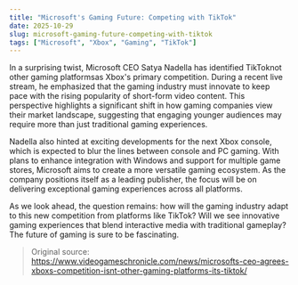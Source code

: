 ```yaml
---
title: "Microsoft's Gaming Future: Competing with TikTok"
date: 2025-10-29
slug: microsoft-gaming-future-competing-with-tiktok
tags: ["Microsoft", "Xbox", "Gaming", "TikTok"]
---
```


In a surprising twist, Microsoft CEO Satya Nadella has identified TikToknot other gaming platformsas Xbox's primary competition. During a recent live stream, he emphasized that the gaming industry must innovate to keep pace with the rising popularity of short-form video content. This perspective highlights a significant shift in how gaming companies view their market landscape, suggesting that engaging younger audiences may require more than just traditional gaming experiences.

Nadella also hinted at exciting developments for the next Xbox console, which is expected to blur the lines between console and PC gaming. With plans to enhance integration with Windows and support for multiple game stores, Microsoft aims to create a more versatile gaming ecosystem. As the company positions itself as a leading publisher, the focus will be on delivering exceptional gaming experiences across all platforms.

As we look ahead, the question remains: how will the gaming industry adapt to this new competition from platforms like TikTok? Will we see innovative gaming experiences that blend interactive media with traditional gameplay? The future of gaming is sure to be fascinating.

> Original source: https://www.videogameschronicle.com/news/microsofts-ceo-agrees-xboxs-competition-isnt-other-gaming-platforms-its-tiktok/